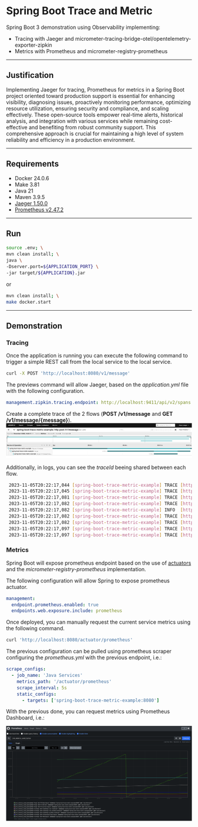 # Spring Boot Trace and Metric

Spring Boot 3 demonstration using Observability implementing:

- Tracing with Jaeger and micrometer-tracing-bridge-otel/opentelemetry-exporter-zipkin
- Metrics with Prometheus and micrometer-registry-prometheus

---
## Justification

Implementing Jaeger for tracing, Prometheus for metrics in a Spring Boot project oriented toward production support is essential for enhancing visibility, diagnosing issues, proactively monitoring performance, optimizing resource utilization, ensuring security and compliance, and scaling effectively. These open-source tools empower real-time alerts, historical analysis, and integration with various services while remaining cost-effective and benefiting from robust community support. This comprehensive approach is crucial for maintaining a high level of system reliability and efficiency in a production environment.

---
## Requirements

* Docker 24.0.6
* Make 3.81
* Java 21
* Maven 3.9.5
* [Jaeger 1.50.0](https://github.com/EightAugusto/development-infrastructure-provider) 
* [Prometheus v2.47.2 ](https://github.com/EightAugusto/development-infrastructure-provider)

---
## Run

```bash
source .env; \
mvn clean install; \
java \
-Dserver.port=${APPLICATION_PORT} \
-jar target/${APPLICATION}.jar
```
or
```bash
mvn clean install; \
make docker.start
```

---
## Demonstration

### Tracing

Once the application is running you can execute the following command to trigger a simple REST call from the local service to the local service.
```bash
curl -X POST 'http://localhost:8080/v1/message'
```

The previews command will allow Jaeger, based on the *application.yml* file with the following configuration.
```yml
management.zipkin.tracing.endpoint: http://localhost:9411/api/v2/spans
```

Create a complete trace of the 2 flows (**POST /v1/message** and **GET /v1/message/{message}**).
![SpringBootJaegerTrace](./img/SpringBootJaegerTrace.png)

Additionally, in logs, you can see the *traceId* beeing shared between each flow.
```bash
 2023-11-05T20:22:17,044 [spring-boot-trace-metric-example] TRACE [http-nio-8080-exec-1] [{traceId=821c9f9fbed2ce64aed490c2f675f961, spanId=ebc78e59b8c969c1}] c.e.s.b.t.m.m.c.MessageController.postMessage:22 - Enter ()
 2023-11-05T20:22:17,045 [spring-boot-trace-metric-example] TRACE [http-nio-8080-exec-1] [{traceId=821c9f9fbed2ce64aed490c2f675f961, spanId=ebc78e59b8c969c1}] c.e.s.b.t.m.m.s.i.MessageServiceImpl.postMessage:42 - Enter ()
 2023-11-05T20:22:17,081 [spring-boot-trace-metric-example] TRACE [http-nio-8080-exec-2] [{traceId=821c9f9fbed2ce64aed490c2f675f961, spanId=a6c8a30280af0040}] c.e.s.b.t.m.m.c.MessageController.getMessage:29 - Enter ()
 2023-11-05T20:22:17,082 [spring-boot-trace-metric-example] TRACE [http-nio-8080-exec-2] [{traceId=821c9f9fbed2ce64aed490c2f675f961, spanId=a6c8a30280af0040}] c.e.s.b.t.m.m.s.i.MessageServiceImpl.getMessage:34 - Enter (e20bcf63-35d9-460b-b819-402a634b40f1)
 2023-11-05T20:22:17,082 [spring-boot-trace-metric-example] INFO  [http-nio-8080-exec-2] [{traceId=821c9f9fbed2ce64aed490c2f675f961, spanId=a6c8a30280af0040}] c.e.s.b.t.m.m.s.i.MessageServiceImpl.getMessage:35 - Received message: 'e20bcf63-35d9-460b-b819-402a634b40f1'
 2023-11-05T20:22:17,082 [spring-boot-trace-metric-example] TRACE [http-nio-8080-exec-2] [{traceId=821c9f9fbed2ce64aed490c2f675f961, spanId=a6c8a30280af0040}] c.e.s.b.t.m.m.s.i.MessageServiceImpl.getMessage:36 - Exit
 2023-11-05T20:22:17,082 [spring-boot-trace-metric-example] TRACE [http-nio-8080-exec-2] [{traceId=821c9f9fbed2ce64aed490c2f675f961, spanId=a6c8a30280af0040}] c.e.s.b.t.m.m.c.MessageController.getMessage:31 - Exit
 2023-11-05T20:22:17,097 [spring-boot-trace-metric-example] TRACE [http-nio-8080-exec-1] [{traceId=821c9f9fbed2ce64aed490c2f675f961, spanId=ebc78e59b8c969c1}] c.e.s.b.t.m.m.s.i.MessageServiceImpl.postMessage:45 - Exit
 2023-11-05T20:22:17,097 [spring-boot-trace-metric-example] TRACE [http-nio-8080-exec-1] [{traceId=821c9f9fbed2ce64aed490c2f675f961, spanId=ebc78e59b8c969c1}] c.e.s.b.t.m.m.c.MessageController.postMessage:24 - Exit
```

### Metrics

Spring Boot will expose prometheus endpoint based on the use of [actuators](https://docs.spring.io/spring-boot/docs/1.4.0.M2/reference/html/production-ready-monitoring.html) and the *micrometer-registry-prometheus* implementation.

The following configuration will allow Spring to expose prometheus actuator.
```yml
management:
  endpoint.prometheus.enabled: true
  endpoints.web.exposure.include: prometheus
```

Once deployed, you can manually request the current service metrics using the following command.
```bash
curl 'http://localhost:8080/actuator/prometheus'
```

The previous configuration can be pulled using prometheus scraper configuring the *prometheus.yml* with the previous endpoint, i.e.: 
```yml
scrape_configs:
  - job_name: 'Java Services'
    metrics_path: '/actuator/prometheus'
    scrape_interval: 5s
    static_configs:
      - targets: ['spring-boot-trace-metric-example:8080']
```

With the previous done, you can request metrics using Prometheus Dashboard, i.e.:

![PrometheusDashboard](./img/PrometheusDashboard.png)